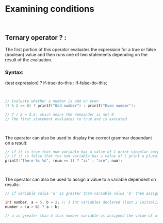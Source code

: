 # Examining conditions

<br>

## Ternary operator ? : 

The first portion of this operator evaluates the expression for a true or false (boolean) value and then runs one of two statements depending on the result of the evaluation.

### Syntax:

(test expression) ? if-true-do-this : if-false-do-this;

<br>

```C
// Evaluate whether a number is odd or even
(7 % 2 == 0) ? printf("Odd number") : printf("Even number");

// 7 / 2 = 3.5, which means the remainder is not 0
// The first statement evaluates to true and is executed
```

<br>

The operator can also be used to display the correct grammar dependant on a result:

```C
// if it is true that num variable has a value of 1 print singular output
// if it is false that the num variable has a value of 1 print a plural output
printf("There %s %d", (num == 1) ? "is" : "are", num);
```

<br>

The operator can also be used to assign a value to a variable dependent on results:

```C
// if variable value 'a' is greater than variable value 'b' then assign it to the value of given variable

int number, a = 5, b = 2; // 3 int variables declared (last 2 initialized)
number = (a > b) ? a : b;

// a is greater than b thus number variable is assigned the value of a(5)
```


